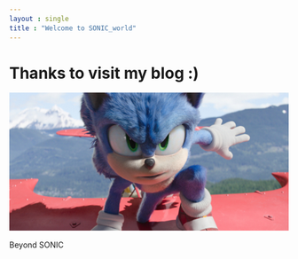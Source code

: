 ```yaml
---
layout : single
title : "Welcome to SONIC_world"
---
```


# Thanks to visit my blog :)

![264NHSTSYB_1](../images/2023-06-28-first/264NHSTSYB_1.jpeg)

Beyond SONIC

